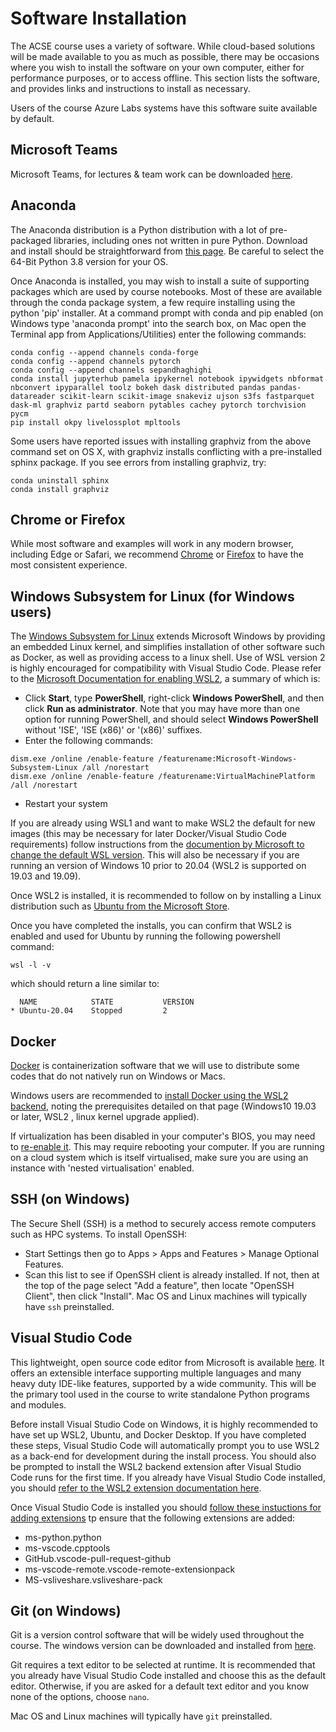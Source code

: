 # Software Installation

The ACSE course uses a variety of software. While cloud-based solutions will be made available to you as much as possible, there may be occasions where you wish to install the software on your own computer, either for performance purposes, or to access offline. This section lists the software, and provides links and instructions to install as necessary.

Users of the course Azure Labs systems have this software suite available by default.

## Microsoft Teams

Microsoft Teams, for lectures & team work can be downloaded [here](https://products.office.com/en-us/microsoft-teams/download-app).

## Anaconda

The Anaconda distribution is a Python distribution with a lot of pre-packaged libraries, including ones not written in pure Python. 
Download and install should be straightforward from [this page](https://www.anaconda.com/products/individual). 
Be careful to select the 64-Bit Python 3.8 version for your OS.

Once Anaconda is installed, you may wish to install a suite of supporting packages which are used by course notebooks. Most of these are available through the conda package system, a few require installing using the python 'pip' installer. At a command prompt with conda and pip enabled (on Windows type 'anaconda prompt' into the search box, on Mac open the Terminal app from Applications/Utilities) enter the following commands:

```
conda config --append channels conda-forge
conda config --append channels pytorch
conda config --append channels sepandhaghighi
conda install jupyterhub pamela ipykernel notebook ipywidgets nbformat nbconvert ipyparallel toolz bokeh dask distributed pandas pandas-datareader scikit-learn scikit-image snakeviz ujson s3fs fastparquet dask-ml graphviz partd seaborn pytables cachey pytorch torchvision pycm
pip install okpy livelossplot mpltools
```

Some users have reported issues with installing graphviz from the above command set on OS X, with graphviz installs conflicting with a pre-installed sphinx package. If you see errors from installing graphviz, try:

```
conda uninstall sphinx
conda install graphviz
```

## Chrome or Firefox

While most software and examples will work in any modern browser, including Edge or Safari, we recommend [Chrome](https://www.google.com/chrome/)
or [Firefox](https://www.mozilla.org/en-GB/firefox/new/) to have the most consistent experience.

## Windows Subsystem for Linux (for Windows users)

The [Windows Subsystem for Linux](https://docs.microsoft.com/en-us/windows/wsl/about) extends Microsoft Windows by providing an embedded Linux kernel, and simplifies installation of other software such as Docker, as well as providing access to a linux shell. Use of WSL version 2 is highly encouraged for compatibility with Visual Studio Code. Please refer to the [Microsoft Documentation for enabling WSL2](https://docs.microsoft.com/en-us/windows/wsl/install-win10), a summary of which is:

* Click **Start**, type **PowerShell**, right-click **Windows PowerShell**, and then click **Run as administrator**. Note that you may have more than one option for running PowerShell, and should select **Windows PowerShell** without 'ISE', 'ISE (x86)' or '(x86)' suffixes.
* Enter the following commands:
```
dism.exe /online /enable-feature /featurename:Microsoft-Windows-Subsystem-Linux /all /norestart
dism.exe /online /enable-feature /featurename:VirtualMachinePlatform /all /norestart
```
* Restart your system

If you are already using WSL1 and want to make WSL2 the default for new images (this may be necessary for later Docker/Visual Studio Code requirements) follow instructions from the [documention by Microsoft to change the default WSL version](https://docs.microsoft.com/en-us/windows/wsl/install-win10#set-wsl-2-as-your-default-version). This will also be necessary if you are running an version of Windows 10 prior to 20.04 (WSL2 is supported on 19.03 and 19.09).

Once WSL2 is installed, it is recommended to follow on by installing a Linux distribution such as [Ubuntu from the Microsoft Store](https://www.microsoft.com/en-gb/p/ubuntu-2004-lts/9n6svws3rx71).

Once you have completed the installs, you can confirm that WSL2 is enabled and used for Ubuntu by running the following powershell command:

```
wsl -l -v
```

which should return a line similar to:

```
  NAME            STATE           VERSION
* Ubuntu-20.04    Stopped         2
```


## Docker

[Docker](https://www.docker.com/products/docker-desktop) is containerization software that we will use to distribute some codes that do not natively run on Windows or Macs.

Windows users are recommended to [install Docker using the WSL2 backend](https://docs.docker.com/docker-for-windows/wsl/), noting the prerequisites detailed on that page (Windows10 19.03 or later, WSL2 , linux kernel upgrade applied).

If virtualization has been disabled in your computer's BIOS, you may need to [re-enable it](https://bce.berkeley.edu/enabling-virtualization-in-your-pc-bios.html). This may require rebooting your computer. If you are running on a cloud system which is itself virtualised, make sure you are using an instance with 'nested virtualisation' enabled.


## SSH (on Windows)

The Secure Shell (SSH) is a method to securely access remote computers such as HPC systems. To install OpenSSH:
- Start Settings then go to Apps > Apps and Features > Manage Optional Features.
- Scan this list to see if OpenSSH client is already installed. If not, then at the top of the page select "Add a feature", then locate "OpenSSH Client", then click "Install".
Mac OS and Linux machines will typically have `ssh` preinstalled.

## Visual Studio Code

This lightweight, open source code editor from Microsoft is available [here](https://code.visualstudio.com/). It offers an extensible interface supporting multiple languages and many heavy duty IDE-like features, supported by a wide community. This will be the primary tool used in the course to write standalone Python programs and modules.

Before install Visual Studio Code on Windows, it is highly recommended to have set up WSL2, Ubuntu, and Docker Desktop. If you have completed these steps, Visual Studio Code will automatically prompt you to use WSL2 as a back-end for development during the install process. You should also be prompted to install the WSL2 backend extension after Visual Studio Code runs for the first time. If you already have Visual Studio Code installed, you should [refer to the WSL2 extension documentation here](https://marketplace.visualstudio.com/items?itemName=ms-vscode-remote.remote-wsl).

Once Visual Studio Code is installed you should [follow these instuctions for adding extensions](https://code.visualstudio.com/docs/editor/extension-gallery) tp ensure that the following extensions are added:

- ms-python.python
- ms-vscode.cpptools
- GitHub.vscode-pull-request-github
- ms-vscode-remote.vscode-remote-extensionpack
- MS-vsliveshare.vsliveshare-pack

## Git (on Windows)

Git is a version control software that will be widely used throughout the course. The windows version can be downloaded and installed from [here](https://git-scm.com/download/win). 

Git requires a text editor to be selected at runtime. It is recommended that you already have Visual Studio Code installed and choose this as the default editor. Otherwise, if you are asked for a default text editor and you know none of the options, choose `nano`. 

Mac OS and Linux machines will typically have `git` preinstalled.

